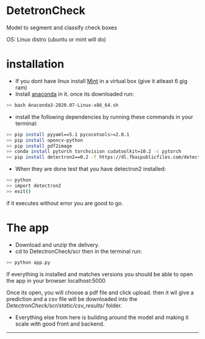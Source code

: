 # DetetronCheck
 Model to segment and classify check boxes

OS: Linux distro (ubuntu or mint will do)

# installation

* If you dont have linux install [Mint](https://www.linuxmint.com/download.php) in a virtual box (give it atleast 6 gig ram)
* Install [anaconda](https://repo.anaconda.com/archive/Anaconda3-2020.07-Linux-x86_64.sh) in it. once its downloaded run:
 
```bash
>> bash Anaconda3-2020.07-Linux-x86_64.sh
```
* install the following dependencies by running these commands in your terminal:
```bash
>> pip install pyyaml==5.1 pycocotools>=2.0.1
>> pip install opencv-python
>> pip install pdf2image
>> conda install pytorch torchvision cudatoolkit=10.2 -c pytorch
>> pip install detectron2==0.2 -f https://dl.fbaipublicfiles.com/detectron2/wheels/cu101/torch1.5/index.html
```

* When they are done test that you have detectron2 installed:
```bash
>> python
>> import detectron2
>> exit()
```
if it executes without error you are good to go.

# The app
* Download and unzip the delivery.
* cd to DetectronCheck/scr then in the terminal run:
```bash
>> python app.py
```

If everything is installed and matches versions you should be able to open the app in your browser localhost:5000

Once its open,  you will choose a pdf file and click upload. then it wil give a prediction and a csv file will be downloaded into the _DetectronCheck/scr/static/csv_results/_  folder.

* Everything else from here is building around the model and making it scale with good front and backend.
-----


